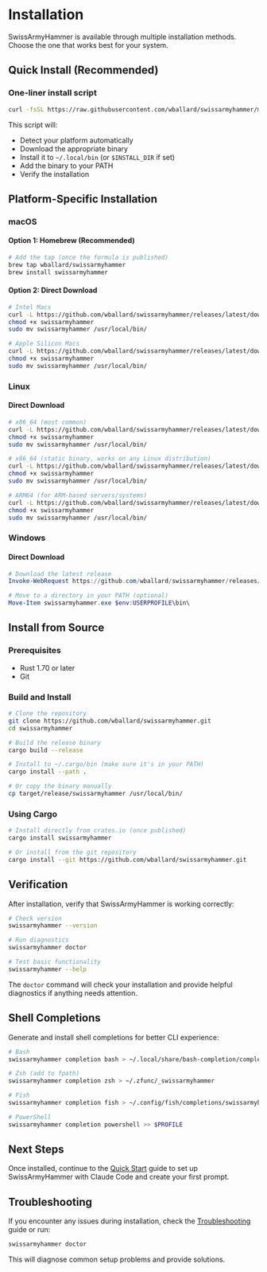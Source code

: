 # Installation

SwissArmyHammer is available through multiple installation methods. Choose the one that works best for your system.

## Quick Install (Recommended)

### One-liner install script

```bash
curl -fsSL https://raw.githubusercontent.com/wballard/swissarmyhammer/main/dist/install.sh | bash
```

This script will:
- Detect your platform automatically
- Download the appropriate binary
- Install it to `~/.local/bin` (or `$INSTALL_DIR` if set)
- Add the binary to your PATH
- Verify the installation

## Platform-Specific Installation

### macOS

#### Option 1: Homebrew (Recommended)

```bash
# Add the tap (once the formula is published)
brew tap wballard/swissarmyhammer
brew install swissarmyhammer
```

#### Option 2: Direct Download

```bash
# Intel Macs
curl -L https://github.com/wballard/swissarmyhammer/releases/latest/download/swissarmyhammer-x86_64-apple-darwin -o swissarmyhammer
chmod +x swissarmyhammer
sudo mv swissarmyhammer /usr/local/bin/

# Apple Silicon Macs
curl -L https://github.com/wballard/swissarmyhammer/releases/latest/download/swissarmyhammer-aarch64-apple-darwin -o swissarmyhammer
chmod +x swissarmyhammer
sudo mv swissarmyhammer /usr/local/bin/
```

### Linux

#### Direct Download

```bash
# x86_64 (most common)
curl -L https://github.com/wballard/swissarmyhammer/releases/latest/download/swissarmyhammer-x86_64-unknown-linux-gnu -o swissarmyhammer
chmod +x swissarmyhammer
sudo mv swissarmyhammer /usr/local/bin/

# x86_64 (static binary, works on any Linux distribution)
curl -L https://github.com/wballard/swissarmyhammer/releases/latest/download/swissarmyhammer-x86_64-unknown-linux-musl -o swissarmyhammer
chmod +x swissarmyhammer
sudo mv swissarmyhammer /usr/local/bin/

# ARM64 (for ARM-based servers/systems)
curl -L https://github.com/wballard/swissarmyhammer/releases/latest/download/swissarmyhammer-aarch64-unknown-linux-gnu -o swissarmyhammer
chmod +x swissarmyhammer
sudo mv swissarmyhammer /usr/local/bin/
```

### Windows

#### Direct Download

```powershell
# Download the latest release
Invoke-WebRequest https://github.com/wballard/swissarmyhammer/releases/latest/download/swissarmyhammer-x86_64-pc-windows-msvc.exe -OutFile swissarmyhammer.exe

# Move to a directory in your PATH (optional)
Move-Item swissarmyhammer.exe $env:USERPROFILE\bin\
```

## Install from Source

### Prerequisites

- Rust 1.70 or later
- Git

### Build and Install

```bash
# Clone the repository
git clone https://github.com/wballard/swissarmyhammer.git
cd swissarmyhammer

# Build the release binary
cargo build --release

# Install to ~/.cargo/bin (make sure it's in your PATH)
cargo install --path .

# Or copy the binary manually
cp target/release/swissarmyhammer /usr/local/bin/
```

### Using Cargo

```bash
# Install directly from crates.io (once published)
cargo install swissarmyhammer

# Or install from the git repository
cargo install --git https://github.com/wballard/swissarmyhammer.git
```

## Verification

After installation, verify that SwissArmyHammer is working correctly:

```bash
# Check version
swissarmyhammer --version

# Run diagnostics
swissarmyhammer doctor

# Test basic functionality
swissarmyhammer --help
```

The `doctor` command will check your installation and provide helpful diagnostics if anything needs attention.

## Shell Completions

Generate and install shell completions for better CLI experience:

```bash
# Bash
swissarmyhammer completion bash > ~/.local/share/bash-completion/completions/swissarmyhammer

# Zsh (add to fpath)
swissarmyhammer completion zsh > ~/.zfunc/_swissarmyhammer

# Fish
swissarmyhammer completion fish > ~/.config/fish/completions/swissarmyhammer.fish

# PowerShell
swissarmyhammer completion powershell >> $PROFILE
```

## Next Steps

Once installed, continue to the [Quick Start](./quick-start.md) guide to set up SwissArmyHammer with Claude Code and create your first prompt.

## Troubleshooting

If you encounter any issues during installation, check the [Troubleshooting](./troubleshooting.md) guide or run:

```bash
swissarmyhammer doctor
```

This will diagnose common setup problems and provide solutions.